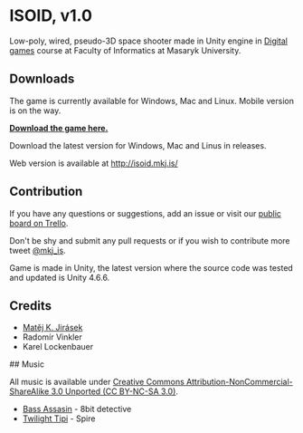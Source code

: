 # ISOID, v1.0

Low-poly, wired, pseudo-3D space shooter made in Unity engine in [Digital games](http://is.muni.cz/predmet/fi/podzim2014/PV255) course at Faculty of Informatics at Masaryk University.

## Downloads

The game is currently available for Windows, Mac and Linux. Mobile version is on the way.

[**Download the game here.**](http://github.com/mkj-is/isoid/releases/tag/v1.0)

Download the latest version for Windows, Mac and Linus in releases.

Web version is available at <http://isoid.mkj.is/>

## Contribution

If you have any questions or suggestions, add an issue or visit our [public board on Trello](http://j.mp/isoid-trello).

Don't be shy and submit any pull requests or if you wish to contribute more tweet [@mkj_is](http://twitter.com/mkj_is).

Game is made in Unity, the latest version where the source code was tested and updated is Unity 4.6.6.

## Credits

- [Matěj K. Jirásek](http://mkj.is)
- Radomír Vinkler
- Karel Lockenbauer

## Music

All music is available under [Creative Commons Attribution-NonCommercial-ShareAlike 3.0 Unported (CC BY-NC-SA 3.0)](http://creativecommons.org/licenses/by-nc-sa/3.0/legalcode).

- [Bass Assasin](http://fwonk.bandcamp.com/album/fw081-peony-lantern-split-ep) - 8bit detective
- [Twilight Tipi](http://byrdthompson.bandcamp.com/album/twilight-tipi) - Spire
